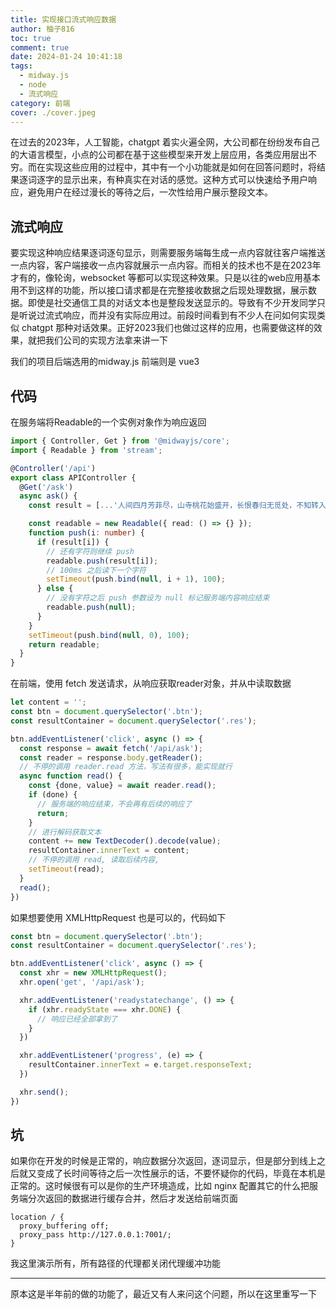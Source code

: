 ```yaml
---
title: 实现接口流式响应数据
author: 柚子816
toc: true
comment: true
date: 2024-01-24 10:41:18
tags:
  - midway.js
  - node
  - 流式响应
category: 前端
cover: ./cover.jpeg
---
```




在过去的2023年，人工智能，chatgpt 着实火遍全网，大公司都在纷纷发布自己的大语言模型，小点的公司都在基于这些模型来开发上层应用，各类应用层出不穷。而在实现这些应用的过程中，其中有一个小功能就是如何在回答问题时，将结果逐词逐字的显示出来，有种真实在对话的感觉。这种方式可以快速给予用户响应，避免用户在经过漫长的等待之后，一次性给用户展示整段文本。



## 流式响应

要实现这种响应结果逐词逐句显示，则需要服务端每生成一点内容就往客户端推送一点内容，客户端接收一点内容就展示一点内容。而相关的技术也不是在2023年才有的，像轮询，websocket 等都可以实现这种效果。只是以往的web应用基本用不到这样的功能，所以接口请求都是在完整接收数据之后现处理数据，展示数据。即使是社交通信工具的对话文本也是整段发送显示的。导致有不少开发同学只是听说过流式响应，而并没有实际应用过。前段时间看到有不少人在问如何实现类似 chatgpt 那种对话效果。正好2023我们也做过这样的应用，也需要做这样的效果，就把我们公司的实现方法拿来讲一下



我们的项目后端选用的midway.js 前端则是 vue3



## 代码

在服务端将Readable的一个实例对象作为响应返回

```typescript
import { Controller, Get } from '@midwayjs/core';
import { Readable } from 'stream';

@Controller('/api')
export class APIController {
  @Get('/ask')
  async ask() {
    const result = [...'人间四月芳菲尽，山寺桃花始盛开，长恨春归无觅处，不知转入此中来。'];

    const readable = new Readable({ read: () => {} });
    function push(i: number) {
      if (result[i]) {
        // 还有字符则继续 push
        readable.push(result[i]);
        // 100ms 之后读下一个字符
        setTimeout(push.bind(null, i + 1), 100);
      } else {
        // 没有字符之后 push 参数设为 null 标记服务端内容响应结束
        readable.push(null);
      }
    }
    setTimeout(push.bind(null, 0), 100);
    return readable;
  }
}
```

在前端，使用 fetch 发送请求，从响应获取reader对象，并从中读取数据

```js
let content = '';
const btn = document.querySelector('.btn');
const resultContainer = document.querySelector('.res');

btn.addEventListener('click', async () => {
  const response = await fetch('/api/ask');
  const reader = response.body.getReader();
  // 不停的调用 reader.read 方法，写法有很多，能实现就行
  async function read() {
    const {done, value} = await reader.read();
    if (done) {
      // 服务端的响应结束，不会再有后续的响应了
      return;
    }
    // 进行解码获取文本
    content += new TextDecoder().decode(value);
    resultContainer.innerText = content;
    // 不停的调用 read, 读取后续内容,
    setTimeout(read);
  }
  read();
})
```



如果想要使用 XMLHttpRequest 也是可以的，代码如下

```js
const btn = document.querySelector('.btn');
const resultContainer = document.querySelector('.res');

btn.addEventListener('click', async () => {
  const xhr = new XMLHttpRequest();
  xhr.open('get', '/api/ask');

  xhr.addEventListener('readystatechange', () => {
    if (xhr.readyState === xhr.DONE) {
      // 响应已经全部拿到了
    }
  })

  xhr.addEventListener('progress', (e) => {
    resultContainer.innerText = e.target.responseText;
  })

  xhr.send();
})
```



## 坑

如果你在开发的时候是正常的，响应数据分次返回，逐词显示，但是部分到线上之后就又变成了长时间等待之后一次性展示的话，不要怀疑你的代码，毕竟在本机是正常的。这时候很有可以是你的生产环境造成，比如 nginx 配置其它的什么把服务端分次返回的数据进行缓存合并，然后才发送给前端页面

```nginx
location / {
  proxy_buffering off;
  proxy_pass http://127.0.0.1:7001/;
}
```

我这里演示所有，所有路径的代理都关闭代理缓冲功能



---

原本这是半年前的做的功能了，最近又有人来问这个问题，所以在这里重写一下

